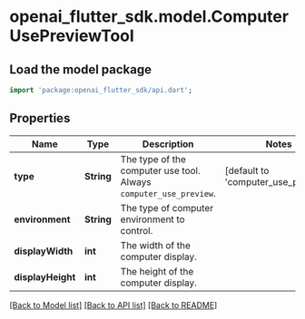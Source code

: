 # openai_flutter_sdk.model.ComputerUsePreviewTool

## Load the model package
```dart
import 'package:openai_flutter_sdk/api.dart';
```

## Properties
Name | Type | Description | Notes
------------ | ------------- | ------------- | -------------
**type** | **String** | The type of the computer use tool. Always `computer_use_preview`. | [default to 'computer_use_preview']
**environment** | **String** | The type of computer environment to control. | 
**displayWidth** | **int** | The width of the computer display. | 
**displayHeight** | **int** | The height of the computer display. | 

[[Back to Model list]](../README.md#documentation-for-models) [[Back to API list]](../README.md#documentation-for-api-endpoints) [[Back to README]](../README.md)


